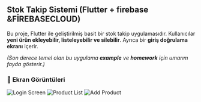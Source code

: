 ## Stok Takip Sistemi (Flutter + firebase &FİREBASECLOUD)
Bu proje, Flutter ile geliştirilmiş basit bir stok takip uygulamasıdır. Kullanıcılar **yeni ürün ekleyebilir, listeleyebilir ve silebilir**. Ayrıca bir **giriş doğrulama ekranı** içerir.

_(Son derece temel olan bu uygulama **example** ve **homework** için umarım fayda gösterir.)_

### 📸 **Ekran Görüntüleri**
![Login Screen](https://github.com/GokhanAzak/Flutter-stcok_reminder/blob/main/image.png?raw=true)
![Product List](https://github.com/GokhanAzak/Flutter-stcok_reminder/blob/main/png2.png?raw=true)
![Add Product](https://github.com/GokhanAzak/Flutter-stcok_reminder/blob/main/png3.png?raw=true)
